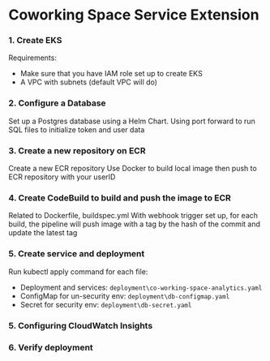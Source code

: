 # Coworking Space Service Extension
### 1. Create EKS
Requirements:
- Make sure that you have IAM role set up to create EKS
- A VPC with subnets (default VPC will do)

### 2. Configure a Database
Set up a Postgres database using a Helm Chart. Using port forward to run SQL files to initialize token and user data

### 3. Create a new repository on ECR 
Create a new ECR repository
Use Docker to build local image then push to ECR repository with your userID

### 4. Create CodeBuild to build and push the image to ECR
Related to Dockerfile, buildspec.yml
With webhook trigger set up, for each build, the pipeline will push image with a tag by the hash of the commit and update the latest tag 

### 5. Create service and deployment
Run kubectl apply command for each file:
- Deployment and services: `deployment\co-working-space-analytics.yaml`
- ConfigMap for un-security env: `deployment\db-configmap.yaml`
- Secret for security env: `deployment\db-secret.yaml`

### 5. Configuring CloudWatch Insights

### 6. Verify deployment